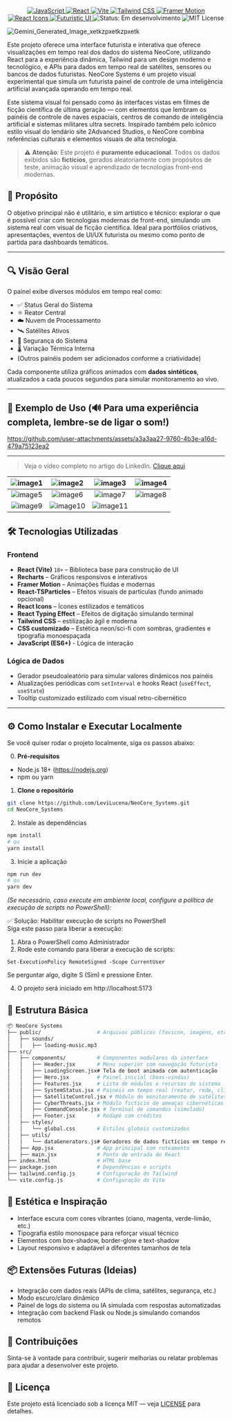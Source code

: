 <p align="center">

  <!-- Linguagem -->
  <a href="https://developer.mozilla.org/en-US/docs/Web/JavaScript">
    <img src="https://img.shields.io/badge/-JavaScript-F7DF1E?style=flat-square&logo=javascript&logoColor=black" alt="JavaScript" />
  </a>

  <!-- Framework -->
  <a href="https://reactjs.org/">
    <img src="https://img.shields.io/badge/-React-61DAFB?style=flat-square&logo=react&logoColor=black" alt="React" />
  </a>

  <!-- Build Tool -->
  <a href="https://vitejs.dev/">
    <img src="https://img.shields.io/badge/-Vite-646CFF?style=flat-square&logo=vite&logoColor=white" alt="Vite" />
  </a>

  <!-- Estilização -->
  <a href="https://tailwindcss.com/">
    <img src="https://img.shields.io/badge/-Tailwind%20CSS-06B6D4?style=flat-square&logo=tailwindcss&logoColor=white" alt="Tailwind CSS" />
  </a>
  <a href="https://www.framer.com/motion/">
    <img src="https://img.shields.io/badge/-Framer%20Motion-EF4784?style=flat-square&logo=framer&logoColor=white" alt="Framer Motion" />
  </a>

  <!-- Ícones -->
  <a href="https://react-icons.github.io/react-icons/">
    <img src="https://img.shields.io/badge/-React%20Icons-61DAFB?style=flat-square&logo=react&logoColor=white" alt="React Icons" />
  </a>

  <!-- Estilo e UX -->
  <a href="#">
    <img src="https://img.shields.io/badge/-UI%2FUX%20Futurista-00FFFF?style=flat-square&logo=eye&logoColor=white" alt="Futuristic UI" />
  </a>

  <!-- Licença e Status -->
  <img src="https://img.shields.io/badge/status-em%20desenvolvimento-yellow?style=flat-square" alt="Status: Em desenvolvimento" />
  <img src="https://img.shields.io/badge/license-MIT-blue?style=flat-square" alt="MIT License" />

</p>

![Gemini_Generated_Image_xetkzpxetkzpxetk](https://github.com/user-attachments/assets/a93cf9dc-abe9-4a7d-9200-3735fcbe6b63)

Este projeto oferece uma interface futurista e interativa que oferece visualizações em tempo real dos dados do sistema NeoCore, utilizando React para a experiência dinâmica, Tailwind para um design moderno e tecnológico, e APIs para dados em tempo real de satélites, sensores ou bancos de dados futuristas. NeoCore Systems é um projeto visual experimental que simula um futurista painel de controle de uma inteligência artificial avançada operando em tempo real. 

Este sistema visual foi pensado como às interfaces vistas em filmes de ficção científica de última geração — com elementos que lembram os painéis de controle de naves espaciais, centros de comando de inteligência artificial e sistemas militares ultra secrets. Inspirado também pelo icônico estilo visual do lendário site 2Advanced Studios, o NeoCore combina referências culturais e elementos visuais de alta tecnologia.

> ⚠️ **Atenção**: Este projeto é **puramente educacional**. Todos os dados exibidos são **fictícios**, gerados aleatoriamente com propósitos de teste, animação visual e aprendizado de tecnologias front-end modernas.

## 🎯 Propósito
O objetivo principal não é utilitário, e sim artístico e técnico: explorar o que é possível criar com tecnologias modernas de front-end, simulando um sistema real com visual de ficção científica. Ideal para portfólios criativos, apresentações, eventos de UI/UX futurista ou mesmo como ponto de partida para dashboards temáticos.

---

## 🔍 Visão Geral

O painel exibe diversos módulos em tempo real como:
- ✅ Status Geral do Sistema
- ⚛️ Reator Central
- ☁️ Nuvem de Processamento
- 🛰️ Satélites Ativos
- 🔐 Segurança do Sistema
- 🌡️ Variação Térmica Interna
- (Outros painéis podem ser adicionados conforme a criatividade)

Cada componente utiliza gráficos animados com **dados sintéticos**, atualizados a cada poucos segundos para simular monitoramento ao vivo.

---

## 🧪 Exemplo de Uso (🔊 Para uma experiência completa, lembre-se de ligar o som!)
https://github.com/user-attachments/assets/a3a3aa27-9760-4b3e-a16d-479a75123ea2

---
> Veja o vídeo completo no artigo do LinkedIn.  [ Clique aqui ](https://www.linkedin.com/pulse/prototipando-interfaces-de-ia-em-react-uma-sci-fi-com-levi-lucena-n53xf)

| ![image1](https://github.com/user-attachments/assets/0ffdd6b0-4857-44d9-9a88-c4534a612f42) | ![image2](https://github.com/user-attachments/assets/b55cccbb-cd9a-4388-a891-1a30200896e1) | ![image3](https://github.com/user-attachments/assets/baf503dd-982f-4d0f-9a4d-e2a7eec1f9f1) | ![image4](https://github.com/user-attachments/assets/f2c456e2-ac7d-4d57-b785-ab46210049d5) |
|:---:|:---:|:---:|:---:|
| ![image5](https://github.com/user-attachments/assets/140ce9ce-bd25-4b40-af9b-c9f624b515fe) | ![image6](https://github.com/user-attachments/assets/4d33096d-9c8e-4fed-92fa-8dd73455e4ab) | ![image7](https://github.com/user-attachments/assets/6d3a4949-0166-4404-827e-3919a9f4c241) | ![image8](https://github.com/user-attachments/assets/fe09bc88-5a92-49f7-b744-d2b7307f8b91) |
| ![image9](https://github.com/user-attachments/assets/5a067f33-acdb-4b06-a9a5-05882378e8c9) | ![image10](https://github.com/user-attachments/assets/ff3ada33-5c0c-458f-84de-bc4359e0d199) | ![image11](https://github.com/user-attachments/assets/2e65819b-f4ec-46e0-803b-587e3aea26aa) | |


## 🛠️ Tecnologias Utilizadas

### Frontend

- **React (Vite)** `18+` – Biblioteca base para construção de UI
- **Recharts** – Gráficos responsivos e interativos
- **Framer Motion** – Animações fluidas e modernas
- **React-TSParticles** – Efeitos visuais de partículas (fundo animado opcional)
- **React Icons** – Ícones estilizados e temáticos
- **React Typing Effect** – Efeitos de digitação simulando terminal
- **Tailwind CSS** – estilização ágil e moderna
- **CSS customizado** – Estética neon/sci-fi com sombras, gradientes e tipografia monoespaçada
- **JavaScript (ES6+)** - Lógica de interação

### Lógica de Dados

- Gerador pseudoaleatório para simular valores dinâmicos nos painéis
- Atualizações periódicas com `setInterval` e hooks React (`useEffect`, `useState`)
- Tooltip customizado estilizado com visual retro-cibernético

---

## ⚙️ Como Instalar e Executar Localmente
Se você quiser rodar o projeto localmente, siga os passos abaixo:

0. **Pré-requisitos**
- Node.js 18+ (https://nodejs.org)
- npm ou yarn

1. **Clone o repositório**
```bash
git clone https://github.com/LeviLucena/NeoCore_Systems.git
cd NeoCore_Systems
```

2. Instale as dependências
```bash
npm install
# ou
yarn install
```

3. Inicie a aplicação
```bash
npm run dev
# ou
yarn dev
```
_(Se necessário, caso execute em ambiente local, configure a política de execução de scripts no PowerShell):_

✅ Solução: Habilitar execução de scripts no PowerShell<br>
Siga este passo para liberar a execução:

1. Abra o PowerShell como Administrador
2. Rode este comando para liberar a execução de scripts:
```Terminal  
Set-ExecutionPolicy RemoteSigned -Scope CurrentUser
```
Se perguntar algo, digite S (Sim) e pressione Enter.

4. O projeto será iniciado em http://localhost:5173

## 📁 Estrutura Básica
```bash
📦 NeoCore Systems
├── public/                  # Arquivos públicos (favicon, imagens, etc.)
│   ├── sounds/
│   │   ├── loading-music.mp3 
├── src/
│   ├── components/          # Componentes modulares da interface
│   │   ├── Header.jsx       # Menu superior com navegação futurista
│   │   ├── LoadingScreen.jsx# Tela de boot animada com autenticação
│   │   ├── Hero.jsx         # Painel inicial (boas-vindas)
│   │   ├── Features.jsx     # Lista de módulos e recursos do sistema
│   │   ├── SystemStatus.jsx # Painéis em tempo real (reator, rede, clima etc.)
│   │   ├── SatelliteControl.jsx # Módulo de monitoramento de satélites
│   │   ├── CyberThreats.jsx # Módulo fictício de ameaças cibernéticas
│   │   ├── CommandConsole.jsx # Terminal de comandos (simulado)
│   │   ├── Footer.jsx       # Rodapé com créditos
│   ├── styles/
│   │   └── global.css       # Estilos globais customizados
│   ├── utils/
│   │   └── dataGenerators.js# Geradores de dados fictícios em tempo real
│   ├── App.jsx              # App principal com roteamento
│   ├── main.jsx             # Ponto de entrada do React
├── index.html               # HTML base
├── package.json             # Dependências e scripts
├── tailwind.config.js       # Configuração do Tailwind
└── vite.config.js           # Configuração do Vite
```

## 🎨 Estética e Inspiração
- Interface escura com cores vibrantes (ciano, magenta, verde-limão, etc.)
- Tipografia estilo monospace para reforçar visual técnico
- Elementos com box-shadow, border-glow e text-shadow
- Layout responsivo e adaptável a diferentes tamanhos de tela

## 📦 Extensões Futuras (Ideias)
- Integração com dados reais (APIs de clima, satélites, segurança, etc.)
- Modo escuro/claro dinâmico
- Painel de logs do sistema ou IA simulada com respostas automatizadas
- Integração com backend Flask ou Node.js simulando comandos remotos

## 🤝 Contribuições
Sinta-se à vontade para contribuir, sugerir melhorias ou relatar problemas para ajudar a desenvolver este projeto.

## 📄 Licença
Este projeto está licenciado sob a licença MIT — veja [LICENSE](https://github.com/github/gitignore/blob/main/LICENSE) para detalhes.
